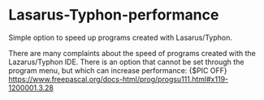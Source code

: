 # Lasarus-Typhon-performance
Simple option to speed up programs created with Lasarus/Typhon.

There are many complaints about the speed of programs created with the Lazarus/Typhon IDE.
There is an option that cannot be set through the program menu, but which can increase performance: 
{$PIC OFF}
https://www.freepascal.org/docs-html/prog/progsu111.html#x119-1200001.3.28
